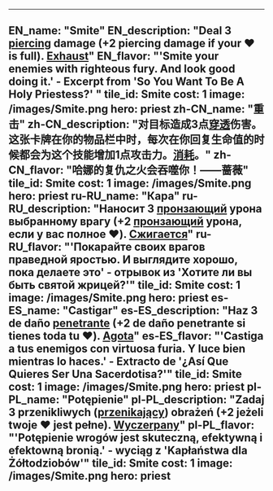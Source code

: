 ---

EN_name: "Smite"
EN_description: "Deal 3 <u>piercing</u> damage (+2 piercing damage if your ❤️ is full). <u>Exhaust</u>"
EN_flavor: "'Smite your enemies with righteous fury. And look good doing it.' - Excerpt from 'So You Want To Be A Holy Priestess?' "
tile_id: Smite
cost: 1
image: /images/Smite.png
hero: priest
zh-CN_name: "重击"
zh-CN_description: "对目标造成3点<u>穿透</u>伤害。这张卡牌在你的物品栏中时，每次在你回复生命值的时候都会为这个技能增加1点攻击力。<u>消耗</u>。"
zh-CN_flavor: "哈娜的复仇之火会吞噬你！——蔷薇"
tile_id: Smite
cost: 1
image: /images/Smite.png
hero: priest
ru-RU_name: "Кара"
ru-RU_description: "Наносит 3 <u>пронзающий</u> урона выбранному врагу (+2 <u>пронзающий</u> урона, если у вас полное ❤️). <u>Сжигается</u>"
ru-RU_flavor: "'Покарайте своих врагов праведной яростью. И  выглядите хорошо, пока делаете это' - отрывок из 'Хотите ли вы быть святой жрицей?'"
tile_id: Smite
cost: 1
image: /images/Smite.png
hero: priest
es-ES_name: "Castigar"
es-ES_description: "Haz 3 de daño <u>penetrante</u> (+2 de daño penetrante si tienes toda tu ❤️). <u>Agota</u>"
es-ES_flavor: "'Castiga a tus enemigos con virtuosa furia. Y luce bien mientras lo haces.' - Extracto de '¿Así Que Quieres Ser Una Sacerdotisa?'"
tile_id: Smite
cost: 1
image: /images/Smite.png
hero: priest
pl-PL_name: "Potępienie"
pl-PL_description: "Zadaj 3 przenikliwych (<u>przenikający</u>) obrażeń (+2 jeżeli twoje ❤️ jest pełne). <u>Wyczerpany</u>"
pl-PL_flavor: "'Potępienie wrogów jest skuteczną, efektywną i efektowną bronią.' - wyciąg z 'Kapłaństwa dla Żółtodziobów'"
tile_id: Smite
cost: 1
image: /images/Smite.png
hero: priest
---